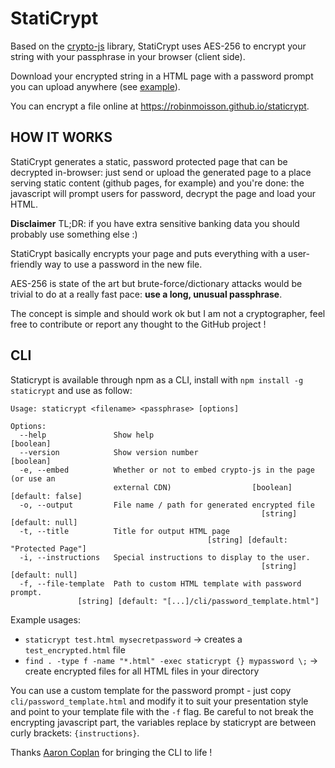 # StatiCrypt

Based on the [crypto-js](https://github.com/brix/crypto-js) library, StatiCrypt uses AES-256 to encrypt your string with your passphrase in your browser (client side).

Download your encrypted string in a HTML page with a password prompt you can upload anywhere (see [example](https://robinmoisson.github.io/staticrypt/example.html)).

You can encrypt a file online at https://robinmoisson.github.io/staticrypt.

## HOW IT WORKS

StatiCrypt generates a static, password protected page that can be decrypted in-browser: just send or upload the generated page to a place serving static content (github pages, for example) and you're done: the javascript will prompt users for password, decrypt the page and load your HTML.

**Disclaimer** TL;DR: if you have extra sensitive banking data you should probably use something else :)

StatiCrypt basically encrypts your page and puts everything with a user-friendly way to use a password in the new file. 

AES-256 is state of the art but brute-force/dictionary attacks would be trivial to do at a really fast pace: **use a long, unusual passphrase**.

The concept is simple and should work ok but I am not a cryptographer, feel free to contribute or report any thought to the GitHub project !

## CLI

Staticrypt is available through npm as a CLI, install with `npm install -g staticrypt` and use as follow:

    Usage: staticrypt <filename> <passphrase> [options]
    
    Options:
      --help               Show help                                       [boolean]
      --version            Show version number                             [boolean]
      -e, --embed          Whether or not to embed crypto-js in the page (or use an
                           external CDN)                  [boolean] [default: false]
      -o, --output         File name / path for generated encrypted file
                                                            [string] [default: null]
      -t, --title          Title for output HTML page
                                                [string] [default: "Protected Page"]
      -i, --instructions   Special instructions to display to the user.
                                                            [string] [default: null]
      -f, --file-template  Path to custom HTML template with password prompt.
                   [string] [default: "[...]/cli/password_template.html"]

                                                            
Example usages:

- `staticrypt test.html mysecretpassword` -> creates a `test_encrypted.html` file
- `find . -type f -name "*.html" -exec staticrypt {} mypassword \;` -> create encrypted files for all HTML files in your directory

You can use a custom template for the password prompt - just copy `cli/password_template.html` and modify it to suit your presentation style and point to your template file with the `-f` flag. Be careful to not break the encrypting javascript part, the variables replace by staticrypt are between curly brackets: `{instructions}`.

Thanks [Aaron Coplan](https://github.com/AaronCoplan) for bringing the CLI to life !

